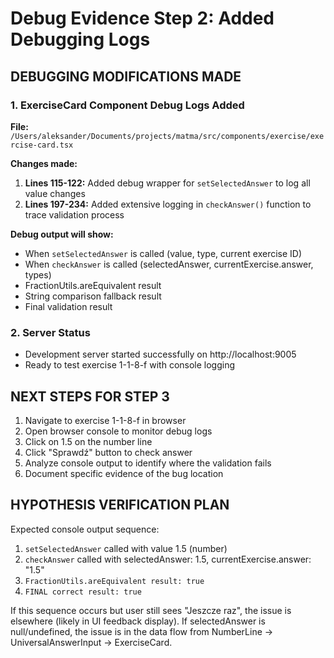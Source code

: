 # Debug Evidence Step 2: Added Debugging Logs

## DEBUGGING MODIFICATIONS MADE

### 1. ExerciseCard Component Debug Logs Added
**File:** `/Users/aleksander/Documents/projects/matma/src/components/exercise/exercise-card.tsx`

**Changes made:**
1. **Lines 115-122:** Added debug wrapper for `setSelectedAnswer` to log all value changes
2. **Lines 197-234:** Added extensive logging in `checkAnswer()` function to trace validation process

**Debug output will show:**
- When `setSelectedAnswer` is called (value, type, current exercise ID)  
- When `checkAnswer` is called (selectedAnswer, currentExercise.answer, types)
- FractionUtils.areEquivalent result
- String comparison fallback result
- Final validation result

### 2. Server Status
- Development server started successfully on http://localhost:9005
- Ready to test exercise 1-1-8-f with console logging

## NEXT STEPS FOR STEP 3
1. Navigate to exercise 1-1-8-f in browser
2. Open browser console to monitor debug logs
3. Click on 1.5 on the number line
4. Click "Sprawdź" button to check answer
5. Analyze console output to identify where the validation fails
6. Document specific evidence of the bug location

## HYPOTHESIS VERIFICATION PLAN
Expected console output sequence:
1. `setSelectedAnswer` called with value 1.5 (number)
2. `checkAnswer` called with selectedAnswer: 1.5, currentExercise.answer: "1.5"
3. `FractionUtils.areEquivalent result: true`
4. `FINAL correct result: true`

If this sequence occurs but user still sees "Jeszcze raz", the issue is elsewhere (likely in UI feedback display).
If selectedAnswer is null/undefined, the issue is in the data flow from NumberLine → UniversalAnswerInput → ExerciseCard.